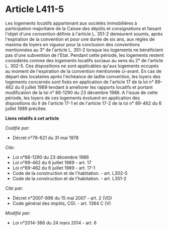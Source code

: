 # Article L411-5

Les logements locatifs appartenant aux sociétés immobilières à participation majoritaire de la Caisse des dépôts et
consignations et faisant l'objet d'une convention définie à l'article L. 351-2 demeurent soumis, après l'expiration de la
convention et pour une durée de six ans, aux règles de maxima de loyers en vigueur pour la conclusion des conventions
mentionnées au 3° de l'article L. 351-2 lorsque les logements ne bénéficient pas d'une subvention de l'Etat. Pendant cette
période, les logements restent considérés comme des logements locatifs sociaux au sens du 2° de l'article L. 302-5. Ces
dispositions ne sont applicables qu'aux logements occupés au moment de l'expiration de la convention mentionnée ci-avant. En
cas de départ des locataires après l'échéance de ladite convention, les loyers des logements concernés sont fixés en
application de l'article 17 de la loi n° 89-462 du 6 juillet 1989 tendant à améliorer les rapports locatifs et portant
modification de la loi n° 86-1290 du 23 décembre 1986. A l'issue de cette période, les loyers de ces logements évoluent en
application des dispositions du II de l'article 17-1 et de l'article 17-2 de la loi n° 89-462 du 6 juillet 1989 précitée.

**Liens relatifs à cet article**

_Codifié par_:

  - Décret n°78-621 du 31 mai 1978

_Cite_:

  - Loi n°86-1290 du 23 décembre 1986
  - Loi n°89-462 du 6 juillet 1989 - art. 17
  - Loi n°89-462 du 6 juillet 1989 - art. 17-1
  - Code de la construction et de l'habitation. - art. L302-5
  - Code de la construction et de l'habitation. - art. L351-2

_Cité par_:

  - Décret n°2007-896 du 15 mai 2007 - art. 2 (VD)
  - Code général des impôts, CGI. - art. 1384 C (V)

_Modifié par_:

  - Loi n°2014-366 du 24 mars 2014 - art. 6
